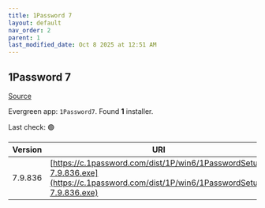 ```yaml
---
title: 1Password 7
layout: default
nav_order: 2
parent: 1
last_modified_date: Oct 8 2025 at 12:51 AM
---
```


## 1Password 7

[Source](https://1password.com/)

Evergreen app: `1Password7`. Found **1** installer.

Last check: 🟢

| Version | URI                                                                                                                                |
| ------- | ---------------------------------------------------------------------------------------------------------------------------------- |
| 7.9.836 | [https://c.1password.com/dist/1P/win6/1PasswordSetup-7.9.836.exe](https://c.1password.com/dist/1P/win6/1PasswordSetup-7.9.836.exe) |
